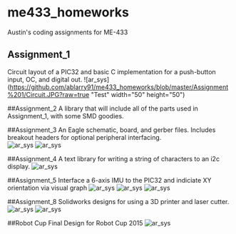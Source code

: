 # me433_homeworks
Austin's coding assignments for ME-433

## Assignment_1
Circuit layout of a PIC32 and basic C implementation for a push-button input, OC, and digital out.
![ar_sys](https://github.com/ablarry91/me433_homeworks/blob/master/Assignment%201/Circuit.JPG?raw=true "Test" width="50" height="50")

##Assignment_2
A library that will include all of the parts used in Assignment_1, with some SMD goodies.

##Assignment_3
An Eagle schematic, board, and gerber files.  Includes breakout headers for optional peripheral interfacing.  
![ar_sys](https://github.com/ablarry91/me433_homeworks/blob/master/Assignment%203/layout.png?raw=true "Test")
![ar_sys](https://github.com/ablarry91/me433_homeworks/blob/master/Assignment%203/schematic.png?raw=true "Test")

##Assignment_4
A text library for writing a string of characters to an i2c display.
![ar_sys](https://github.com/ablarry91/me433_homeworks/blob/master/Assignment_4/helloWorld.JPG?raw=true "Test")

##Assignment_5
Interface a 6-axis IMU to the PIC32 and indiciate XY orientation via visual graph
![ar_sys](https://github.com/ablarry91/me433_homeworks/blob/master/Assignment_5/im1.png?raw=true "Test")
![ar_sys](https://github.com/ablarry91/me433_homeworks/blob/master/Assignment_5/im2.png?raw=true "Test")
![ar_sys](https://github.com/ablarry91/me433_homeworks/blob/master/Assignment_5/im3.png?raw=true "Test")

##Assignment_8
Solidworks designs for using a 3D printer and laser cutter.
![ar_sys](https://github.com/ablarry91/me433_homeworks/blob/master/Assignment_8/wheel.PNG?raw=true "Test")
![ar_sys](https://github.com/ablarry91/me433_homeworks/blob/master/Assignment_8/assembly.PNG?raw=true "Test")

##Robot Cup
Final Design for Robot Cup 2015
![ar_sys](https://github.com/ablarry91/me433_homeworks/blob/master/Assignment_8/wheel.PNG?raw=true "Test")

